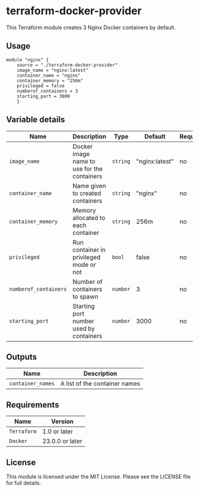 # terraform-docker-provider

This Terraform module creates 3 Nginx Docker containers by default. 

## Usage

```hcl
module "nginx" {
    source = "./terraform-docker-provider"
    image_name = "nginx:latest"
    container_name = "nginx"
    container_memory = "256m"
    privileged = false
    numberof_containers = 3
    starting_port = 3000
    }
```

## Variable details
| Name | Description | Type | Default | Required |
|------|-------------|------|---------|----------|
| `image_name` | Docker image name to use for the containers | `string` | "nginx:latest" | no |
| `container_name` | Name given to created containers | `string` | "nginx" | no |
| `container_memory` | Memory allocated to each container | `string` | 256m | no |
| `privileged` | Run container in privileged mode or not | `bool` | false | no |
| `numberof_containers` | Number of containers to spawn | `number` | 3 | no |
| `starting_port` | Starting port number used by containers | `number` | 3000 | no |

## Outputs

| Name | Description |
|------|-------------|
| `container_names` | A list of the container names |

## Requirements

| Name | Version |
|------|---------|
| `Terraform` | 1.0 or later |
| `Docker` | 23.0.0 or later |

## License

This module is licensed under the MIT License. Please see the LICENSE file for full details.
